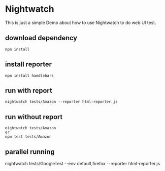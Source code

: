 # Nightwatch
This is just a simple Demo about how to use Nightwatch to do web UI test.

## download dependency
```
npm install
```

## install reporter
```
npm install handlebars
```

## run with report
```
nightwatch tests/Amazon --reporter html-reporter.js
```

## run without report
```
nightwatch tests/Amazon
or
npm test tests/Amazon
```

## parallel running
nightwatch tests/GoogleTest --env default,firefox --reporter html-reporter.js
